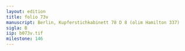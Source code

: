 ```yaml
---
layout: edition
title: folio 73v
manuscript: Berlin, Kupferstichkabinett 78 D 8 (olim Hamilton 337)
sigla: B
iip: b073v.tif
milestone: 146
---
```

